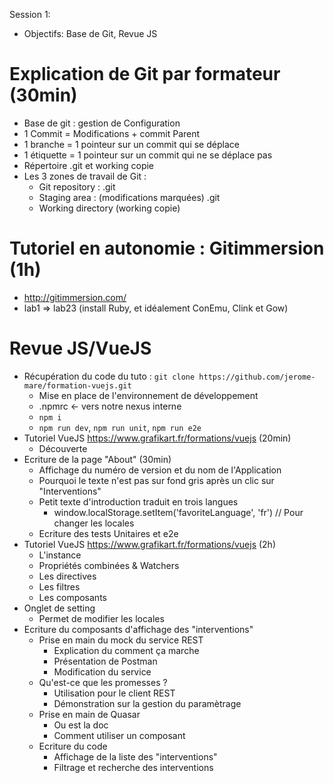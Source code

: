 Session 1:
- Objectifs: Base de Git, Revue JS
# Explication de Git par formateur (30min)
  - Base de git : gestion de Configuration
  - 1 Commit = Modifications + commit Parent
  - 1 branche = 1 pointeur sur un commit qui se déplace
  - 1 étiquette = 1 pointeur sur un commit qui ne se déplace pas
  - Répertoire .git et working copie
  - Les 3 zones de travail de Git :
     - Git repository : .git
     - Staging area : (modifications marquées) .git
     - Working directory (working copie)
# Tutoriel en autonomie : Gitimmersion (1h)
  - http://gitimmersion.com/
  - lab1 => lab23 (install Ruby, et idéalement ConEmu, Clink et Gow)
# Revue JS/VueJS
  - Récupération du code du tuto : ```git clone https://github.com/jerome-mare/formation-vuejs.git```
    - Mise en place de l'environnement de développement
    - .npmrc <- vers notre nexus interne
    - ```npm i```
    - ```npm run dev```, ```npm run unit```, ```npm run e2e```
  - Tutoriel VueJS https://www.grafikart.fr/formations/vuejs (20min)
    - Découverte
  - Ecriture de la page "About" (30min)
    - Affichage du numéro de version et du nom de l'Application
    - Pourquoi le texte n'est pas sur fond gris après un clic sur "Interventions"
    - Petit texte d'introduction traduit en trois langues
      - window.localStorage.setItem('favoriteLanguage', 'fr') // Pour changer les locales
    - Ecriture des tests Unitaires et e2e
  - Tutoriel VueJS https://www.grafikart.fr/formations/vuejs (2h)
    - L'instance
    - Propriétés combinées & Watchers
    - Les directives
    - Les filtres
    - Les composants
  - Onglet de setting
    - Permet de modifier les locales
  - Ecriture du composants d'affichage des "interventions"
    - Prise en main du mock du service REST
      - Explication du comment ça marche
      - Présentation de Postman
      - Modification du service
    - Qu'est-ce que les promesses ?
      - Utilisation pour le client REST
      - Démonstration sur la gestion du paramètrage
    - Prise en main de Quasar
      - Ou est la doc
      - Comment utiliser un composant
    - Ecriture du code
      - Affichage de la liste des "interventions"
      - Filtrage et recherche des interventions
